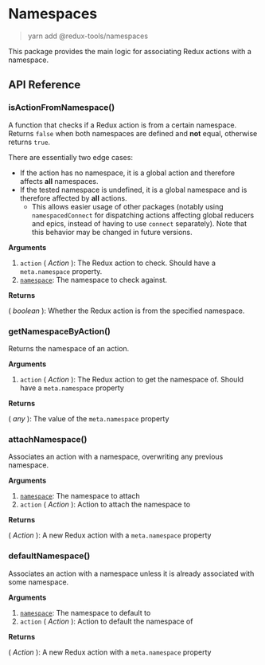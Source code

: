 # Namespaces

> yarn add @redux-tools/namespaces

This package provides the main logic for associating Redux actions with a namespace.

## API Reference

### isActionFromNamespace()

A function that checks if a Redux action is from a certain namespace. Returns `false` when both namespaces are defined and **not** equal, otherwise returns `true`.

There are essentially two edge cases:

- If the action has no namespace, it is a global action and therefore affects **all** namespaces.
- If the tested namespace is undefined, it is a global namespace and is therefore affected by **all** actions.
  - This allows easier usage of other packages (notably using `namespacedConnect` for dispatching
    actions affecting global reducers and epics, instead of having to use `connect` separately).
    Note that this behavior may be changed in future versions.

**Arguments**

1. `action` ( _Action_ ): The Redux action to check. Should have a `meta.namespace` property.
2. [`namespace`](_string_): The namespace to check against.

**Returns**

( _boolean_ ): Whether the Redux action is from the specified namespace.

### getNamespaceByAction()

Returns the namespace of an action.

**Arguments**

1. `action` ( _Action_ ): The Redux action to get the namespace of. Should have a `meta.namespace` property

**Returns**

( _any_ ): The value of the `meta.namespace` property

### attachNamespace()

Associates an action with a namespace, overwriting any previous namespace.

**Arguments**

1. [`namespace`](_string_): The namespace to attach
2. `action` ( _Action_ ): Action to attach the namespace to

**Returns**

( _Action_ ): A new Redux action with a `meta.namespace` property

### defaultNamespace()

Associates an action with a namespace unless it is already associated with some namespace.

**Arguments**

1. [`namespace`](_string_): The namespace to default to
2. `action` ( _Action_ ): Action to default the namespace of

**Returns**

( _Action_ ): A new Redux action with a `meta.namespace` property

